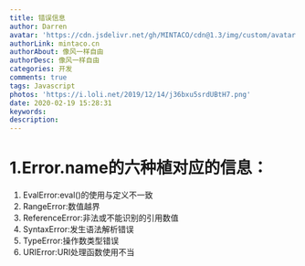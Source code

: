 ```yaml
---
title: 错误信息
author: Darren
avatar: 'https://cdn.jsdelivr.net/gh/MINTACO/cdn@1.3/img/custom/avatar.jpg'
authorLink: mintaco.cn
authorAbout: 像风一样自由
authorDesc: 像风一样自由
categories: 开发
comments: true
tags: Javascript
photos: 'https://i.loli.net/2019/12/14/j36bxu5srdUBtH7.png'
date: 2020-02-19 15:28:31
keywords:
description:
---
```

# 1.Error.name的六种植对应的信息：
1. EvalError:eval()的使用与定义不一致
2. RangeError:数值越界
3. ReferenceError:非法或不能识别的引用数值
4. SyntaxError:发生语法解析错误
5. TypeError:操作数类型错误
6. URIError:URI处理函数使用不当
